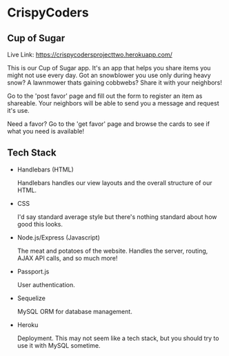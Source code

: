 # CrispyCoders
## Cup of Sugar

Live Link: https://crispycodersprojecttwo.herokuapp.com/

This is our Cup of Sugar app. It's an app that helps you share items you might not use every day. Got an snowblower you use only during heavy snow? A lawnmower thats gaining cobbwebs? Share it with your neighbors!

Go to the 'post favor' page and fill out the form to register an item as shareable. Your neighbors will be able to send you a message and request it's use. 

Need a favor? Go to the 'get favor' page and browse the cards to see if what you need is available! 

## Tech Stack

 - Handlebars (HTML)

    Handlebars handles our view layouts and the overall structure of our HTML.

 - CSS
    
    I'd say standard average style but there's nothing standard about how good this looks.

 - Node.js/Express (Javascript)
    
    The meat and potatoes of the website.  Handles the server, routing, AJAX API calls, and so much more!

 - Passport.js 

    User authentication.

 - Sequelize

    MySQL ORM for database management.

 - Heroku

    Deployment.  This may not seem like a tech stack, but you should try to use it with MySQL sometime.
